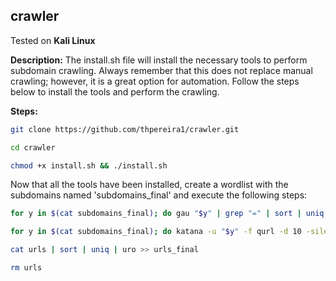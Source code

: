## crawler  

Tested on **Kali Linux**  

**Description:** The install.sh file will install the necessary tools to perform subdomain crawling. Always remember that this does not replace manual crawling; however, it is a great option for automation. Follow the steps below to install the tools and perform the crawling.

**Steps:**
```sh
git clone https://github.com/thpereira1/crawler.git
```
```sh
cd crawler
```
```sh
chmod +x install.sh && ./install.sh
```
Now that all the tools have been installed, create a wordlist with the subdomains named 'subdomains_final' and execute the following steps:  

```sh
for y in $(cat subdomains_final); do gau "$y" | grep "=" | sort | uniq | httpx_bug -silent >> urls; done;
```
```sh
for y in $(cat subdomains_final); do katana -u "$y" -f qurl -d 10 -silent >> urls; done;
```
```sh
cat urls | sort | uniq | uro >> urls_final
```
```sh
rm urls
```
